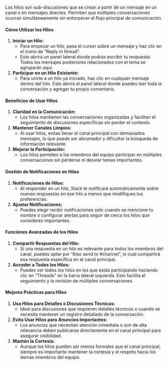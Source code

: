 Los hilos son sub-discusiones que se crean a partir de un mensaje en un canal o en mensajes directos. Permiten que múltiples conversaciones ocurran simultáneamente sin entorpecer el flujo principal de comunicación.
#### **Cómo Utilizar los Hilos**
1. **Iniciar un Hilo:**
   - Para empezar un hilo, pasa el cursor sobre un mensaje y haz clic en el icono de “Reply in thread”.
   - Esto abrirá un panel lateral donde podrás escribir tu respuesta. Todos los mensajes posteriores relacionados con el tema se agruparán aquí.
2. **Participar en un Hilo Existente:**
   - Para unirte a un hilo ya iniciado, haz clic en cualquier mensaje dentro del hilo. Esto abrirá el panel lateral donde puedes leer toda la conversación y agregar tu propio comentario.
#### **Beneficios de Usar Hilos**
1. **Claridad en la Comunicación:**
   - Los hilos mantienen las conversaciones organizadas y facilitan el seguimiento de discusiones específicas sin perder el contexto.
2. **Mantener Canales Limpios:**
   - Al usar hilos, evitas llenar el canal principal con demasiados mensajes, lo que puede ser abrumador y dificultar la búsqueda de información relevante.
3. **Mejorar la Participación:**
   - Los hilos permiten a los miembros del equipo participar en múltiples conversaciones sin perderse ni desviar temas importantes.
#### **Gestión de Notificaciones en Hilos**
1. **Notificaciones de Hilos:**
   - Al responder en un hilo, Slack te notificará automáticamente sobre nuevas respuestas en ese hilo a menos que modifiques tus preferencias.
2. **Ajustar Notificaciones:**
   - Puedes elegir recibir notificaciones solo cuando se mencione tu nombre o configurar alertas para seguir de cerca los hilos que consideres importantes.
#### **Funciones Avanzadas de los Hilos**
1. **Compartir Respuestas del Hilo:**
   - Si una respuesta en un hilo es relevante para todos los miembros del canal, puedes optar por “Also send to #channel”, lo cual compartirá esa respuesta específica en el canal principal.
2. **Acceder a Todos los Hilos:**
   - Puedes ver todos los hilos en los que estás participando haciendo clic en "Threads" en la barra lateral izquierda. Esto facilita el seguimiento y la revisión de múltiples conversaciones.
#### **Mejores Prácticas para Hilos**
1. **Usa Hilos para Detalles o Discusiones Técnicas:**
   - Ideal para discusiones que requieren detalles técnicos o cuando se necesita mantener un registro detallado de la conversación.
2. **Evita Usar Hilos para Anuncios Importantes:**
   - Los anuncios que necesitan atención inmediata o son de alta relevancia deben publicarse directamente en el canal principal para asegurar visibilidad.
3. **Mantén la Cortesía:**
   - Aunque los hilos pueden ser menos formales que el canal principal, siempre es importante mantener la cortesía y el respeto hacia los demás miembros del equipo.